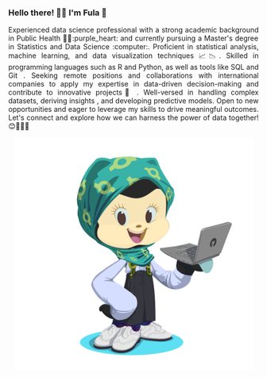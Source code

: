 ### Hello there! 👋🏾 I'm Fula :cherry_blossom:

<p align="justify">
Experienced data science professional with a strong academic background in Public Health 👩‍⚕️:purple_heart: and currently pursuing a Master's degree in Statistics and Data Science :computer:. Proficient in statistical analysis, machine learning, and data visualization techniques 📈📉. Skilled in programming languages such as R and Python, as well as tools like SQL and Git . Seeking remote positions and collaborations with international companies to apply my expertise in data-driven decision-making and contribute to innovative projects🧠 . Well-versed in handling complex datasets, deriving insights , and developing predictive models. Open to new opportunities and eager to leverage my skills to drive meaningful outcomes. Let's connect and explore how we can harness the power of data together! 😊🧑‍🤝‍🧑
</p>

<p align="center">
  <img width="481" height="471" src="octocat-1663681550348.png">
</p>

<!--
**fulazz/fulazz** is a ✨ _special_ ✨ repository because its `README.md` (this file) appears on your GitHub profile.

Here are some ideas to get you started:

- 🔭 I’m currently working on ...
- 🌱 I’m currently learning ...
- 👯 I’m looking to collaborate on ...
- 🤔 I’m looking for help with ...
- 💬 Ask me about ...
- 📫 How to reach me: ...
- 😄 Pronouns: ...
- ⚡ Fun fact: ...
-->
